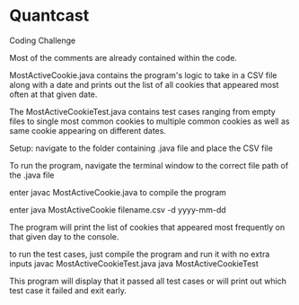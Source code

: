 # Quantcast
Coding Challenge

Most of the comments are already contained within the code. 

MostActiveCookie.java contains the program's logic to take in a CSV file along with a date and prints out the list of all cookies that appeared most often at that given date.

The MostActiveCookieTest.java contains test cases ranging from empty files to single most common cookies to multiple common cookies as well as same cookie appearing on different dates.

Setup: navigate to the folder containing .java file and place the CSV file

To run the program, navigate the terminal window to the correct file path of the .java file

enter javac MostActiveCookie.java to compile the program

enter java MostActiveCookie filename.csv -d yyyy-mm-dd

The program will print the list of cookies that appeared most frequently on that given day to the console.

to run the test cases, just compile the program and run it with no extra inputs
javac MostActiveCookieTest.java
java MostActiveCookieTest

This program will display that it passed all test cases or will print out which test case it failed and exit early. 
